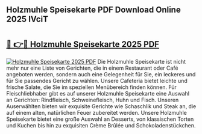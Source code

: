 ## Holzmuhle Speisekarte PDF Download Online 2025 IVciT

# <h2><a href="http://gca70n0.nevu.top/?p=Holzmuhle+Speisekarte">🔗 👉🔴 Holzmuhle Speisekarte 2025 PDF</a></h2>

[![Holzmuhle Speisekarte 2025 PDF](https://i.imgur.com/dBaPXMq.png)](http://gca70n0.nevu.top/?p=Holzmuhle+Speisekarte)
Die Holzmuhle Speisekarte ist nicht mehr nur eine Liste von Gerichten, die in einem Restaurant oder Café angeboten werden, sondern auch eine Gelegenheit für Sie, ein leckeres und für Sie passendes Gericht zu wählen. Unsere Cafeteria bietet leichte und frische Salate, die Sie im speziellen Menübereich finden können. Für Fleischliebhaber gibt es auf unserer Holzmuhle Speisekarte eine Auswahl an Gerichten: Rindfleisch, Schweinefleisch, Huhn und Fisch. Unseren Auserwählten bieten wir exquisite Gerichte wie Schaschlik und Steak an, die auf einem alten, natürlichen Feuer zubereitet werden. Unsere Holzmuhle Speisekarte bietet eine große Auswahl an Desserts, von klassischen Torten und Kuchen bis hin zu exquisiten Crème Brûlée und Schokoladenstückchen.
